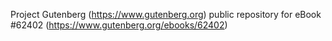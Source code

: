 Project Gutenberg (https://www.gutenberg.org) public repository for eBook #62402 (https://www.gutenberg.org/ebooks/62402)
